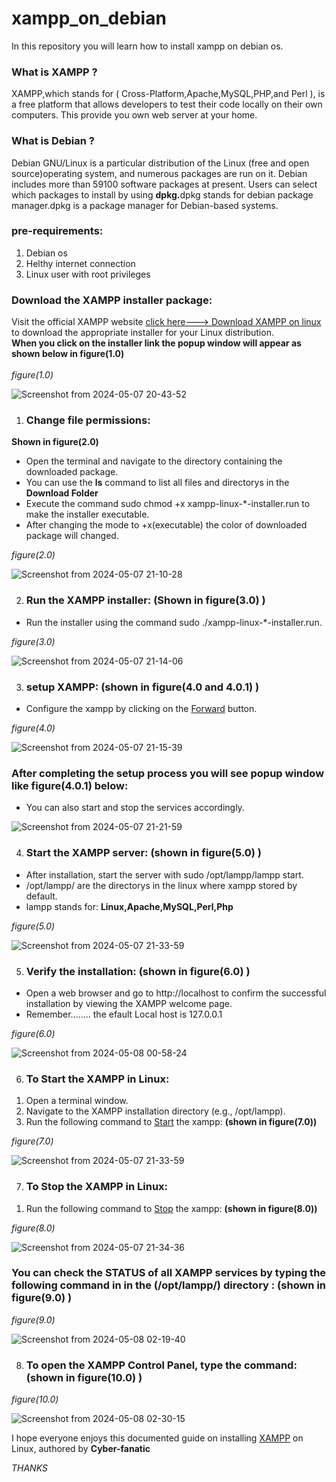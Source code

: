 # xampp_on_debian
In this repository you will learn how to install xampp on debian os.<br>
<h3>What is XAMPP ?</h3>
                 XAMPP,which stands for ( Cross-Platform,Apache,MySQL,PHP,and Perl ), is a free platform that allows developers to test their code locally on their own computers.
                 This provide you own web server at your home.<br> 
 <h3>What is Debian ?</h3>
                  Debian GNU/Linux is a particular distribution of the Linux (free and open source)operating system, and numerous packages are run on it. 
                  Debian includes more than 59100 software packages at present. Users can select which packages to install by using
                  <b>dpkg.</b>dpkg  stands for debian package manager.dpkg is a package manager for Debian-based systems.
 <h3>pre-requirements:</h3>
 <ol> 
 <li>Debian os</li>
 <li>Helthy internet connection</li>
 <li>Linux user with root privileges<br></li>
 </ol>
 <h3>Download the XAMPP installer package:</h3>
 Visit the official XAMPP website <a href="https://www.apachefriends.org/download.html" target="_blank">click here---> Download XAMPP on linux</a> to download the appropriate      installer for your Linux     distribution.<br>
 <b>When you click on the installer link the popup window will appear as shown below in figure(1.0)</b><br><br>
 <em>figure(1.0)</em>

 ![Screenshot from 2024-05-07 20-43-52](https://github.com/cyber-fanatic/xampp_on_debian/assets/159928985/7202b05c-517e-4b0a-b946-a61b02dc2ff0)<br>
1) <h3>Change file permissions:</h3>
<b>Shown in figure(2.0)</b>
<ul>
  <li>Open the terminal and navigate to the directory containing the downloaded package.</li>
  <li>You can use the <b>ls</b> command to list all files and directorys in the <b>Download Folder</b></li>
  <li>Execute the command sudo chmod  +x  xampp-linux-*-installer.run to make the installer executable.</li>
  <li>After changing the mode to +x(executable) the color of downloaded package will changed.</li>
</ul>
<em>figure(2.0)</em>

![Screenshot from 2024-05-07 21-10-28](https://github.com/cyber-fanatic/xampp_on_debian/assets/159928985/29b7ef35-750b-4852-9093-7e2d57aa1ab2)

2) <h3>Run the XAMPP installer: (Shown in figure(3.0) )</h3>
<ul><li>Run the installer using the command sudo ./xampp-linux-*-installer.run.</li></ul>
<em>figure(3.0)</em>

![Screenshot from 2024-05-07 21-14-06](https://github.com/cyber-fanatic/xampp_on_debian/assets/159928985/f1942f2a-ce4f-46f1-a34d-fdf3de31eb66)

3) <h3>setup XAMPP: (shown in figure(4.0 and 4.0.1) )</h3>
<ul><li>Configure the xampp by clicking on the <ins>Forward</ins> button.</li></ul>
<em>figure(4.0)</em>

![Screenshot from 2024-05-07 21-15-39](https://github.com/cyber-fanatic/xampp_on_debian/assets/159928985/c7233bff-a3db-4430-b163-8e486d72d949)

<h3>After completing the setup process you will see popup window like figure(4.0.1) below:</h3>
<ul><li>You can also start and stop the services accordingly.</li></ul>

![Screenshot from 2024-05-07 21-21-59](https://github.com/cyber-fanatic/xampp_on_debian/assets/159928985/992af932-42ac-4eec-9d1c-06337fd8b64a)

4) <h3>Start the XAMPP server: (shown in figure(5.0) )</h3>
<ul>
  <li>After installation, start the server with sudo /opt/lampp/lampp start.</li>
  <li>/opt/lampp/ are the directorys in the linux where xampp stored by default.</li>
  <li>lampp stands for: <b>Linux,Apache,MySQL,Perl,Php</b></li>
</ul>
<em>figure(5.0)</em>

![Screenshot from 2024-05-07 21-33-59](https://github.com/cyber-fanatic/xampp_on_debian/assets/159928985/38c27ee9-485d-4e7a-8bbe-6413b1eb9f09)

5) <h3>Verify the installation: (shown in figure(6.0) )</h3>
<ul>
  <li>Open a web browser and go to http://localhost to confirm the successful installation by viewing the XAMPP welcome page.</li>
  <li>Remember........ the efault Local host is  127.0.0.1 </li>
</ul>
<em>figure(6.0)</em>

![Screenshot from 2024-05-08 00-58-24](https://github.com/cyber-fanatic/xampp_on_debian/assets/159928985/421a1e98-73e4-41fe-894c-9cfeb250d0a3)

6) <h3>To Start the XAMPP in Linux:</h3>
<ol>
  <li>Open a terminal window.</li>
  <li>Navigate to the XAMPP installation directory (e.g., /opt/lampp).</li>
  <li>Run the following command to <ins>Start</ins> the xampp:  <b>(shown in figure(7.0))</b> </li>
</ol>
<em>figure(7.0)</em>

![Screenshot from 2024-05-07 21-33-59](https://github.com/cyber-fanatic/xampp_on_debian/assets/159928985/d0af8673-7e2a-4d60-aaa4-8cac778d348a)

7) <h3>To Stop the XAMPP in Linux:</h3>
<ol>
  <li>Run the following command to <ins>Stop</ins> the xampp:  <b>(shown in figure(8.0))</b> </li>
</ol>
<em>figure(8.0)</em>

![Screenshot from 2024-05-07 21-34-36](https://github.com/cyber-fanatic/xampp_on_debian/assets/159928985/b59b0ebd-d394-4f5d-8cd2-6472118036b3)

<h3>You can check the <b>STATUS </b>of all XAMPP services by typing the following command in in the (/opt/lampp/) directory : (shown in figure(9.0)  )</h3>
<em>figure(9.0)</em>

![Screenshot from 2024-05-08 02-19-40](https://github.com/cyber-fanatic/xampp_on_debian/assets/159928985/0e69a3ea-a533-4ce0-9f12-dd3063a566dd)

8) <h3>To open the XAMPP Control Panel, type the command: (shown in figure(10.0) )</h3>
<em>figure(10.0)</em>

![Screenshot from 2024-05-08 02-30-15](https://github.com/cyber-fanatic/xampp_on_debian/assets/159928985/33da1e39-7484-40e5-a67f-dd9d94b05372)


<p>I hope everyone enjoys this documented guide on installing <ins>XAMPP</ins> on Linux, authored by  <b>Cyber-fanatic</b></p>
 <em>THANKS</em>  


 
 
